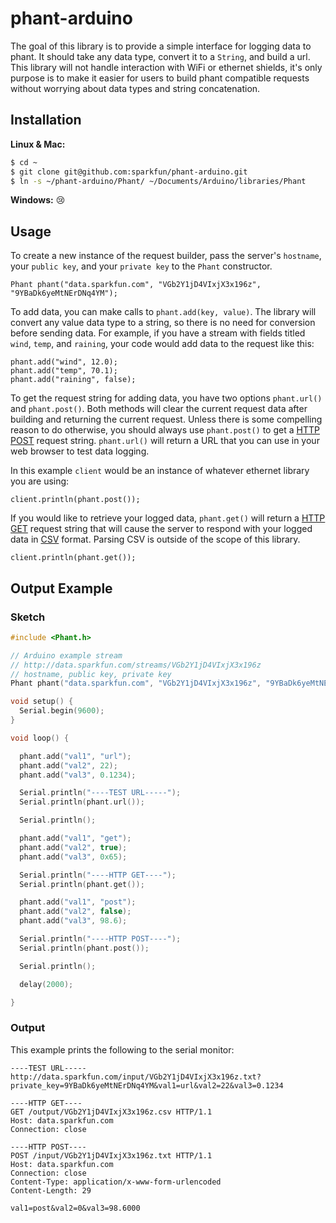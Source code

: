 # phant-arduino

The goal of this library is to provide a simple interface for logging data to phant.
It should take any data type, convert it to a `String`, and build a url. This
library will not handle interaction with WiFi or ethernet shields, it's only purpose is
to make it easier for users to build phant compatible requests without worrying about data
types and string concatenation.

## Installation

**Linux & Mac:**
```bash
$ cd ~
$ git clone git@github.com:sparkfun/phant-arduino.git
$ ln -s ~/phant-arduino/Phant/ ~/Documents/Arduino/libraries/Phant
```

**Windows:** :cry:

## Usage

To create a new instance of the request builder, pass the server's `hostname`, your `public key`,
and your `private key` to the `Phant` constructor.

```
Phant phant("data.sparkfun.com", "VGb2Y1jD4VIxjX3x196z", "9YBaDk6yeMtNErDNq4YM");
```

To add data, you can make calls to `phant.add(key, value)`. The library will convert any value data type
to a string, so there is no need for conversion before sending data. For example, if you have a stream
with fields titled `wind`, `temp`, and `raining`, your code would add data to the request like this:

```
phant.add("wind", 12.0);
phant.add("temp", 70.1);
phant.add("raining", false);
```

To get the request string for adding data, you have two options `phant.url()` and `phant.post()`.
Both methods will clear the current request data after building and returning the current request. Unless 
there is some compelling reason to do otherwise, you should always use `phant.post()` to get a [HTTP POST](http://en.wikipedia.org/wiki/POST_(HTTP)) request string. `phant.url()` will return a URL that you
can use in your web browser to test data logging.

In this example `client` would be an instance of whatever ethernet library you are using:

```
client.println(phant.post());
```

If you would like to retrieve your logged data, `phant.get()` will return a [HTTP GET](http://en.wikipedia.org/wiki/GET_(HTTP)) request string that will cause the server to respond with
your logged data in [CSV](http://en.wikipedia.org/wiki/Comma-separated_values) format. Parsing CSV is outside
of the scope of this library.

```
client.println(phant.get());
```

## Output Example

### Sketch

```ino
#include <Phant.h>

// Arduino example stream
// http://data.sparkfun.com/streams/VGb2Y1jD4VIxjX3x196z
// hostname, public key, private key
Phant phant("data.sparkfun.com", "VGb2Y1jD4VIxjX3x196z", "9YBaDk6yeMtNErDNq4YM");

void setup() {
  Serial.begin(9600);
}

void loop() {

  phant.add("val1", "url");
  phant.add("val2", 22);
  phant.add("val3", 0.1234);

  Serial.println("----TEST URL-----");
  Serial.println(phant.url());

  Serial.println();

  phant.add("val1", "get");
  phant.add("val2", true);
  phant.add("val3", 0x65);

  Serial.println("----HTTP GET----");
  Serial.println(phant.get());

  phant.add("val1", "post");
  phant.add("val2", false);
  phant.add("val3", 98.6);

  Serial.println("----HTTP POST----");
  Serial.println(phant.post());

  Serial.println();

  delay(2000);

}
```

### Output

This example prints the following to the serial monitor:

```
----TEST URL-----
http://data.sparkfun.com/input/VGb2Y1jD4VIxjX3x196z.txt?private_key=9YBaDk6yeMtNErDNq4YM&val1=url&val2=22&val3=0.1234

----HTTP GET----
GET /output/VGb2Y1jD4VIxjX3x196z.csv HTTP/1.1
Host: data.sparkfun.com
Connection: close

----HTTP POST----
POST /input/VGb2Y1jD4VIxjX3x196z.txt HTTP/1.1
Host: data.sparkfun.com
Connection: close
Content-Type: application/x-www-form-urlencoded
Content-Length: 29

val1=post&val2=0&val3=98.6000
```
